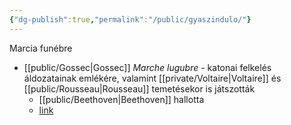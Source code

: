 ```yaml
---
{"dg-publish":true,"permalink":"/public/gyaszindulo/"}
---
```


Marcia funébre

- [[public/Gossec\|Gossec]] *Marche lugubre* - katonai felkelés áldozatainak emlékére, valamint [[private/Voltaire\|Voltaire]] és [[public/Rousseau\|Rousseau]] temetésekor is játszották
	- [[public/Beethoven\|Beethoven]] hallotta
	- [link](https://interlude.hk/the-mutiny-before-the-fall-gossecs-marche-lugubre/)

